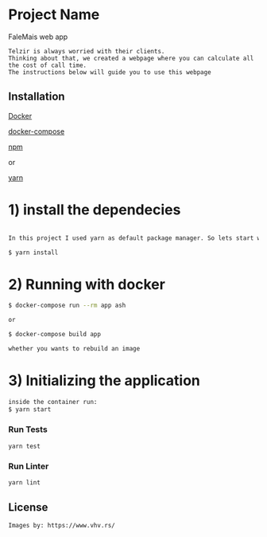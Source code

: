 
# Project Name

FaleMais web app

    Telzir is always worried with their clients.
    Thinking about that, we created a webpage where you can calculate all the cost of call time.
    The instructions below will guide you to use this webpage

## Installation

[Docker](https://www.docker.com)

[docker-compose](https://docs.docker.com/compose)

[npm](https://www.npmjs.com)

or

[yarn](https://yarnpkg.com) 

# 1) install the dependecies
```bash

In this project I used yarn as default package manager. So lets start with:

$ yarn install
```

# 2) Running with docker
```bash
$ docker-compose run --rm app ash

or

$ docker-compose build app 

whether you wants to rebuild an image
```

# 3) Initializing the application
```bash
inside the container run:
$ yarn start
```

### Run Tests

    yarn test

### Run Linter

    yarn lint

## License

    Images by: https://www.vhv.rs/